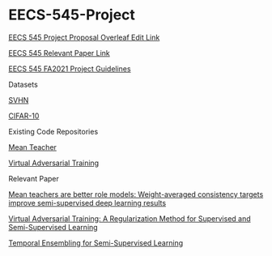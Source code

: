 # EECS-545-Project

[EECS 545 Project Proposal Overleaf Edit Link](https://www.overleaf.com/8963896755cbzjdsbskxys)

[EECS 545 Relevant Paper Link](https://docs.google.com/document/d/1-CQj3prjYrPnnRW2pXleLcrcgTmv74kcz5GLxVRUyX8/edit#heading=h.13f4kuk7nrks)

[EECS 545 FA2021 Project Guidelines](https://docs.google.com/document/d/1Cfwg0ES6dqo3hcUq1IAKTl7RlRYQMk3yqrK8PbY76Lk/edit#)

Datasets

[SVHN](http://ufldl.stanford.edu/housenumbers/)

[CIFAR-10](https://www.cs.toronto.edu/~kriz/cifar.html)

Existing Code Repositories

[Mean Teacher](https://github.com/CuriousAI/mean-teacher)

[Virtual Adversarial Training](https://github.com/takerum/vat_tf)

Relevant Paper

[Mean teachers are better role models: Weight-averaged consistency targets improve semi-supervised deep learning results](https://arxiv.org/pdf/1703.01780.pdf)

[Virtual Adversarial Training: A Regularization Method for Supervised and Semi-Supervised Learning](https://arxiv.org/pdf/1704.03976.pdf)

[Temporal Ensembling for Semi-Supervised Learning](https://arxiv.org/pdf/1610.02242.pdf)
